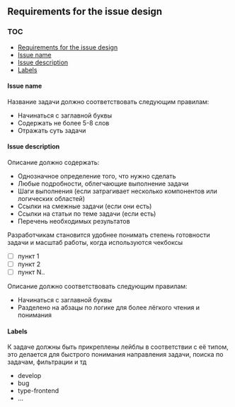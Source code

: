 ## Requirements for the issue design

### TOC
- [Requirements for the issue design](#requirements-for-the-issue-design)
 - [Issue name](#issue-name)
 - [Issue description](#issue-description)
 - [Labels](#labels)

#### Issue name

Название задачи должно соответствовать следующим правилам:
 - Начинаться с заглавной буквы
 - Содержать не более 5-8 слов
 - Отражать суть задачи

#### Issue description

Описание должно содержать:
 - Однозначное определение того, что нужно сделать
 - Любые подробности, облегчающие выполнение задачи
 - Шаги выполнения (если затрагивает несколько компонентов или логических областей)
 - Ссылки на смежные задачи (если они есть)
 - Ссылки на статьи по теме задачи (если есть)
 - Перечень необходимых результатов

Разработчикам становится удобнее понимать степень готовности задачи и масштаб работы, когда используются чекбоксы
 - [ ] пункт 1
 - [ ] пункт 2
 - [ ] пункт N..

Описание должно соответствовать следующим правилам:
 - Начинаться с заглавной буквы
 - Разделено на абзацы по логике для более лёгкого чтения и понимания

#### Labels

 К задаче должны быть прикреплены лейблы в соответствии с её типом, это делается для быстрого понимания направления задачи, поиска по задачам, фильтрации и тд
 
 - develop
 - bug
 - type-frontend
 - ...
